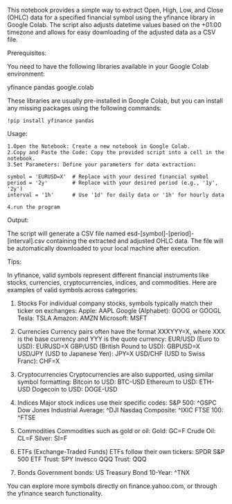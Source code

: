 This notebook provides a simple way to extract Open, High, Low, and Close (OHLC) data for a specified financial symbol using the yfinance library in Google Colab. The script also adjusts datetime values based on the +01:00 timezone and allows for easy downloading of the adjusted data as a CSV file.

Prerequisites:

You need to have the following libraries available in your Google Colab environment:

yfinance
pandas
google.colab

These libraries are usually pre-installed in Google Colab, but you can install any missing packages using the following commands:

    !pip install yfinance pandas

Usage:

    1.Open the Notebook: Create a new notebook in Google Colab.
    2.Copy and Paste the Code: Copy the provided script into a cell in the notebook.
    3.Set Parameters: Define your parameters for data extraction:

    symbol = 'EURUSD=X'  # Replace with your desired financial symbol
    period = '2y'        # Replace with your desired period (e.g., '1y', '2y')
    interval = '1h'      # Use '1d' for daily data or '1h' for hourly data

    4.run the program

Output:

The script will generate a CSV file named esd-[symbol]-[period]-[interval].csv containing the extracted and adjusted OHLC data.
The file will be automatically downloaded to your local machine after execution.

Tips:

In yfinance, valid symbols represent different financial instruments like stocks, currencies, cryptocurrencies, indices, and commodities. Here are examples of valid symbols across categories:

1. Stocks
For individual company stocks, symbols typically match their ticker on exchanges:
Apple: AAPL
Google (Alphabet): GOOG or GOOGL
Tesla: TSLA
Amazon: AMZN
Microsoft: MSFT

2. Currencies
Currency pairs often have the format XXXYYY=X, where XXX is the base currency and YYY is the quote currency:
EUR/USD (Euro to USD): EURUSD=X
GBP/USD (British Pound to USD): GBPUSD=X
USD/JPY (USD to Japanese Yen): JPY=X
USD/CHF (USD to Swiss Franc): CHF=X

3. Cryptocurrencies
Cryptocurrencies are also supported, using similar symbol formatting:
Bitcoin to USD: BTC-USD
Ethereum to USD: ETH-USD
Dogecoin to USD: DOGE-USD

4. Indices
Major stock indices use their specific codes:
S&P 500: ^GSPC
Dow Jones Industrial Average: ^DJI
Nasdaq Composite: ^IXIC
FTSE 100: ^FTSE

5. Commodities
Commodities such as gold or oil:
Gold: GC=F
Crude Oil: CL=F
Silver: SI=F

6. ETFs (Exchange-Traded Funds)
ETFs follow their own tickers:
SPDR S&P 500 ETF Trust: SPY
Invesco QQQ Trust: QQQ

7. Bonds
Government bonds:
US Treasury Bond 10-Year: ^TNX

You can explore more symbols directly on finance.yahoo.com, or through the yfinance search functionality.
